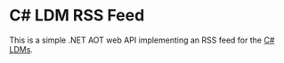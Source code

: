 # C# LDM RSS Feed

This is a simple .NET AOT web API implementing an RSS feed for the [C# LDMs](https://github.com/dotnet/csharplang/tree/main/meetings).